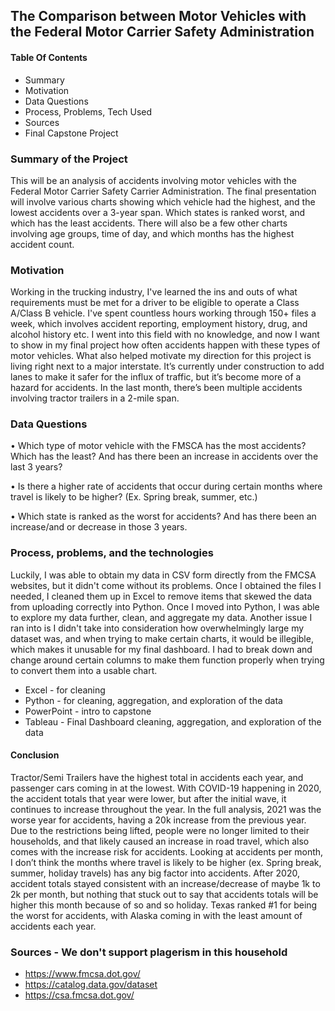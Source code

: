 ## The Comparison between Motor Vehicles with the Federal Motor Carrier Safety Administration

#### Table Of Contents

- Summary
- Motivation
- Data Questions
- Process, Problems, Tech Used
- Sources
- Final Capstone Project


### Summary of the Project

This will be an analysis of accidents involving motor vehicles with the Federal Motor Carrier Safety Carrier Administration. The final presentation will involve various charts showing which vehicle had the highest, and the lowest accidents over a 3-year span. Which states is ranked worst, and which has the least accidents. There will also be a few other charts involving age groups, time of day, and which months has the highest accident count.  


### Motivation

Working in the trucking industry, I've learned the ins and outs of what requirements must be met for a driver to be eligible to operate a Class A/Class B vehicle. I've spent countless hours working through 150+ files a week, which involves accident reporting, employment history, drug, and alcohol history etc. I went into this field with no knowledge, and now I want to show in my final project how often accidents happen with these types of motor vehicles. What also helped motivate my direction for this project is living right next to a major interstate. It’s currently under construction to add lanes to make it safer for the influx of traffic, but it’s become more of a hazard for accidents. In the last month, there’s been multiple accidents involving tractor trailers in a 2-mile span. 

### Data Questions

•	Which type of motor vehicle with the FMSCA has the most accidents? Which has the least? And has there been an increase in accidents over the last 3 years?

•	Is there a higher rate of accidents that occur during certain months where travel is likely to be higher? (Ex. Spring break, summer, etc.) 

•	Which state is ranked as the worst for accidents? And has there been an increase/and or decrease in those 3 years.  


### Process, problems, and the technologies 

Luckily, I was able to obtain my data in CSV form directly from the FMCSA websites, but it didn't come without its problems. Once I obtained the files I needed, I cleaned them up in Excel to remove items that skewed the data from uploading correctly into Python. Once I moved into Python, I was able to explore my data further, clean, and aggregate my data. Another issue I ran into is I didn't take into consideration how overwhelmingly large my dataset was, and when trying to make certain charts, it would be illegible, which makes it unusable for my final dashboard. I had to break down and change around certain columns to make them function properly when trying to convert them into a usable chart.

- Excel - for cleaning
- Python - for cleaning, aggregation, and exploration of the data
- PowerPoint - intro to capstone
- Tableau - Final Dashboard cleaning, aggregation, and exploration of the data

#### Conclusion 

Tractor/Semi Trailers have the highest total in accidents each year, and passenger cars coming in at the lowest. With COVID-19 happening in 2020, the accident totals that year were lower, but after the initial wave, it continues to increase throughout the year. In the full analysis, 2021 was the worse year for accidents, having a 20k increase from the previous year. Due to the restrictions being lifted, people were no longer limited to their households, and that likely caused an increase in road travel, which also comes with the increase risk for accidents. Looking at accidents per month, I don’t think the months where travel is likely to be higher (ex. Spring break, summer, holiday travels) has any big factor into accidents. After 2020, accident totals stayed consistent with an increase/decrease of maybe 1k to 2k per month, but nothing that stuck out to say that accidents totals will be higher this month because of so and so holiday. Texas ranked #1 for being the worst for accidents, with Alaska coming in with the least amount of accidents each year. 

### Sources - We don't support plagerism in this household 

- https://www.fmcsa.dot.gov/
- https://catalog.data.gov/dataset
- https://csa.fmcsa.dot.gov/
